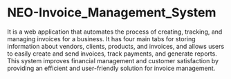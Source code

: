 # NEO-Invoice_Management_System
It is a web application that automates the process of creating, tracking, and managing invoices for a business. 
It has four main tabs for storing information about vendors, clients, products, and invoices, and allows users to easily create and send invoices, track payments, and generate reports. 
This system improves financial management and customer satisfaction by providing an efficient and user-friendly solution for invoice management.

